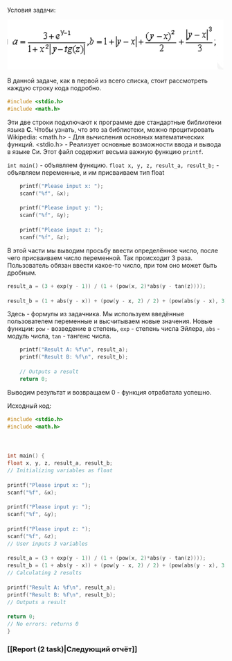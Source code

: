 Условия задачи:

![Pasted image](Imgs/1.png)

В данной задаче, как в первой из всего списка, стоит рассмотреть каждую строку кода подробно.

```C
#include <stdio.h>
#include <math.h>
```

Эти две строки подключают к программе две стандартные библиотеки языка **С**. Чтобы узнать, что это за библиотеки, можно процитировать Wikipedia: 
<math.h> - Для вычисления основных математических функций.
<stdio.h> - Реализует основные возможности ввода и вывода в языке Си. Этот файл содержит весьма важную функцию `printf`.


`int main()` - объявляем функцию.
`float x, y, z, result_a, result_b;` - объявляем переменные, и им присваиваем тип float

```C
    printf("Please input x: ");
    scanf("%f", &x);

    printf("Please input y: ");
    scanf("%f", &y);

    printf("Please input z: ");
    scanf("%f", &z);
```

В этой части мы выводим просьбу ввести определённое число, после чего присваиваем число переменной. Так происходит 3 раза. Пользователь обязан ввести какое-то число, при том оно может быть дробным.


```C
result_a = (3 + exp(y - 1)) / (1 + (pow(x, 2)*abs(y - tan(z))));

result_b = (1 + abs(y - x)) + (pow(y - x, 2) / 2) + (pow(abs(y - x), 3) / 3);
```

Здесь - формулы из задачника. Мы используем введённые пользователем переменные и высчитываем новые значения. 
Новые функции: `pow` - возведение в степень, `exp` - степень числа Эйлера, `abs` - модуль числа, `tan` - тангенс числа.


```C
    printf("Result A: %f\n", result_a);
    printf("Result B: %f\n", result_b);

    // Outputs a result
    return 0;
```

Выводим результат и возвращаем 0 - функция отрабатала успешно.

Исходный код: 
```C
#include <stdio.h>
#include <math.h>

  

int main() {
float x, y, z, result_a, result_b;
// Initializing variables as float

printf("Please input x: ");
scanf("%f", &x);

printf("Please input y: ");
scanf("%f", &y);

printf("Please input z: ");
scanf("%f", &z);
// User inputs 3 variables

result_a = (3 + exp(y - 1)) / (1 + (pow(x, 2)*abs(y - tan(z))));
result_b = (1 + abs(y - x)) + (pow(y - x, 2) / 2) + (pow(abs(y - x), 3) / 3);
// Calculating 2 results

printf("Result A: %f\n", result_a);
printf("Result B: %f\n", result_b);
// Outputs a result

return 0;
// No errors: returns 0
}
```
### [[Report (2 task)|Следующий отчёт]]